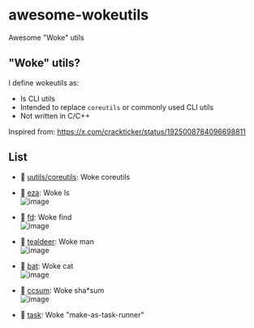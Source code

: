# awesome-wokeutils
Awesome "Woke" utils

## "Woke" utils?

I define wokeutils as:
- Is CLI utils
- Intended to replace `coreutils` or commonly used CLI utils
- Not written in C/C++

Inspired from: <https://x.com/crackticker/status/1925008784096698811>

## List

- 🦀 [uutils/coreutils](https://github.com/uutils/coreutils): Woke coreutils

- 🦀 [eza](https://github.com/eza-community/eza): Woke ls\
![image](https://github.com/user-attachments/assets/1339d02b-ec18-4a1d-ad7b-e5356d9cea49)

- 🦀 [fd](https://github.com/sharkdp/fd): Woke find\
![image](https://github.com/user-attachments/assets/a9ab1103-0e4a-4220-bdf2-13912a6e27ba)

- 🦀 [tealdeer](https://github.com/tealdeer-rs/tealdeer): Woke man\
![image](https://github.com/user-attachments/assets/30c0e893-c459-437c-8ce8-0acd84b1be39)

- 🦀 [bat](https://github.com/sharkdp/bat): Woke cat\
![image](https://github.com/user-attachments/assets/953e20ae-4504-4fcb-97b3-fefef14f16ca)

- 🦀 [ccsum](https://github.com/sevenc-nanashi/ccsum): Woke sha*sum\
![image](https://github.com/user-attachments/assets/a508992c-cd72-4ddb-b672-a0b84942636a)

- 🐁 [task](https://github.com/go-task/task): Woke "make-as-task-runner"
